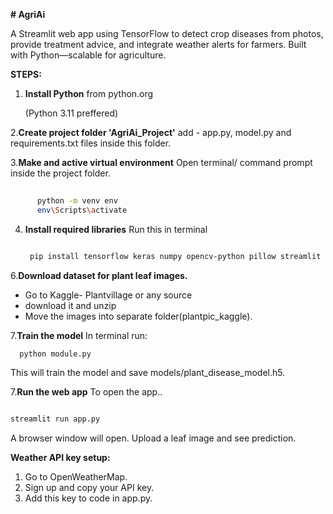 **# AgriAi**

A Streamlit web app using TensorFlow to detect crop diseases from photos, provide treatment advice, and integrate weather alerts for farmers. Built with Python—scalable for agriculture.

__STEPS:__

1. __Install Python__  from python.org
   
   (Python 3.11 preffered)

2.**Create project folder 'AgriAi_Project'**
    add -  app.py, model.py and requirements.txt files inside this folder.

3.**Make and active virtual environment**
    Open terminal/ command prompt inside the project folder.

``` bash
     
      python -m venv env
      env\Scripts\activate
  ```

4. **Install required libraries**
   Run this in terminal
   
   ```bash
   
    pip install tensorflow keras numpy opencv-python pillow streamlit spicy
    ```

   

6.**Download dataset for plant leaf images.**
   * Go to Kaggle- Plantvillage or any source
   * download it and unzip
   * Move the images into separate folder(plantpic_kaggle).

7.**Train the model**
    In terminal run:
   
``` bash
  python module.py
```
       
   This will train the model and save models/plant_disease_model.h5.

7.**Run the web app**
 To open the app..
   
   ```bash

   streamlit run app.py
   ```

   A browser window will open. Upload a leaf image and see prediction.

**Weather API key setup:**

 1. Go to OpenWeatherMap.
 2. Sign up and copy your API key.
 3. Add this key to code in app.py.



